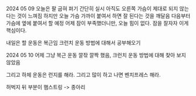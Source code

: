 2024 05 09
오늘은 팔 굽혀 펴기 간단히 실시 
아직도 오른쪽 가슴이 제대로 되지 않는다는 것이 느껴짐 
하지만 오늘 가슴 가까이 붙여서 하면 잘 된다는 것을 깨달음 다음부터 가슴에 옆에 붙여서 할 예정
어제 잠이 부족했더니만, 오늘 힘이 없다. 잠을 잘자자 이게 핵심이다.


내일은 할 운동은 복근임 
크런치 운동 방법에 대해서 공부해오기 

2024 05 10 
어제 그냥 복근 운동 깔잒 깔짝 했음, 크런치 운동 방법에 대해 찾아 보지 않았음 

그리고 하체 운동은 
런지를 해라. 그리고 많이 하고 나면 벤치프레스 해라. 

허벅지 뒤 부분이 햄스트링 -> 종아리